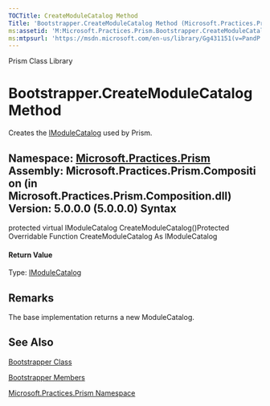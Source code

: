 ```yaml
---
TOCTitle: CreateModuleCatalog Method
Title: 'Bootstrapper.CreateModuleCatalog Method (Microsoft.Practices.Prism)'
ms:assetid: 'M:Microsoft.Practices.Prism.Bootstrapper.CreateModuleCatalog'
ms:mtpsurl: 'https://msdn.microsoft.com/en-us/library/Gg431151(v=PandP.50)'
---
```


Prism Class Library

Bootstrapper.CreateModuleCatalog Method
===========================================

Creates the [IModuleCatalog](https://msdn.microsoft.com/t:microsoft.practices.prism.modularity.imodulecatalog) used by Prism.

**Namespace:** [Microsoft.Practices.Prism](https://msdn.microsoft.com/n:microsoft.practices.prism)
**Assembly:** Microsoft.Practices.Prism.Composition (in Microsoft.Practices.Prism.Composition.dll) Version: 5.0.0.0 (5.0.0.0)
Syntax
------

<span id="syntaxToggle"></span>protected virtual IModuleCatalog CreateModuleCatalog()Protected Overridable Function CreateModuleCatalog As IModuleCatalog
#### Return Value

Type: [IModuleCatalog](https://msdn.microsoft.com/t:microsoft.practices.prism.modularity.imodulecatalog)

Remarks
-------

<span id="remarksToggle"></span> The base implementation returns a new ModuleCatalog.

See Also
--------

<span id="seeAlsoToggle"></span>
[Bootstrapper Class](https://msdn.microsoft.com/t:microsoft.practices.prism.bootstrapper)

[Bootstrapper Members](https://msdn.microsoft.com/allmembers.t:microsoft.practices.prism.bootstrapper)

[Microsoft.Practices.Prism Namespace](https://msdn.microsoft.com/n:microsoft.practices.prism)
